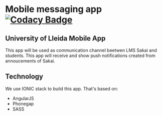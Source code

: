 # Mobile messaging app [![Codacy Badge](https://www.codacy.com/project/badge/889a35e3ed8640809eac0e9ca40e819d)](https://www.codacy.com/public/alexballeste/mobileapp-udl)
## University of Lleida Mobile App

This app will be used as communication channel beetwen LMS Sakai and students. This app will receive and show push notifications created from annoucements of Sakai.

## Technology

We use IONIC stack to build this app. That's based on:
* AngularJS
* Phonegap
* SASS
